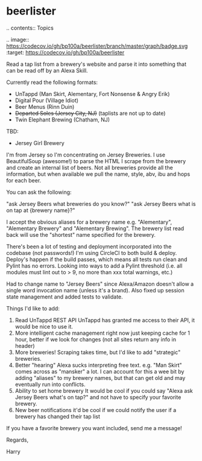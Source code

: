 # beerlister
.. contents:: Topics

.. image:: https://codecov.io/gh/bp100a/beerlister/branch/master/graph/badge.svg
  :target: https://codecov.io/gh/bp100a/beerlister
  
Read a tap list from a brewery's website and parse it into something that can be read off by an Alexa Skill.

Currently read the following formats:
- UnTappd (Man Skirt, Alementary, Fort Nonsense & Angry Erik)
- Digital Pour (Village Idiot)
- Beer Menus (Rinn Duin)
- ~~Departed Soles (Jersey City, NJ)~~ (taplists are not up to date)
- Twin Elephant Brewing (Chatham, NJ)

TBD:
- Jersey Girl Brewery

I'm from Jersey so I'm concentrating on Jersey Breweries. I use BeautifulSoup (awesome!) to parse the HTML I scrape from the brewery and create an internal list of beers. Not all breweries provide all the information, but when available we pull the name, style, abv, ibu and hops for each beer.

You can ask the following:

"ask Jersey Beers what breweries do you know?"
"ask Jersey Beers what is on tap at {brewery name}?"

I accept the obvious aliases for a brewery name e.g. "Alementary", "Alementary Brewery" and "Alementary Brewing". The brewery list read back will use the "shortest" name specified for the brewery.

There's been a lot of testing and deployment incorporated into the codebase (not passwords!)
I'm using CircleCI to both build & deploy. Deploy's happen if the build passes, which means all tests run clean and Pylint has no errors. Looking into ways to add a Pylint threshold (i.e. all modules must lint out to > 9, no more than xxx total warnings, etc.)

Had to change name to "Jersey Beers" since Alexa/Amazon doesn't allow a single word invocation name (unless it's a brand). Also fixed up session state management and added tests to validate.

Things I'd like to add:
   1) Read UnTappd REST API
      UnTappd has granted me access to their API, it would be nice to use it.
   2) More intelligent cache management
      right now just keeping cache for 1 hour, better if we look for changes (not all sites return any info in header)
   3) More breweries! Scraping takes time, but I'd like to add "strategic" breweries.
   4) Better "hearing"
      Alexa sucks interpreting free text. e.g. "Man Skirt" comes across as "mansker" a lot. I can account for this a wee bit
      by adding "aliases" to my brewery names, but that can get old and may eventually run into conflicts.
   5) Ability to set home brewery
      It would be cool if you could say "Alexa ask Jersey Beers what's on tap?" and not have to specify your favorite brewery.
   6) New beer notifications
      it'd be cool if we could notify the user if a brewery has changed their tap list
   
If you have a favorite brewery you want included, send me a message!

Regards,

Harry
